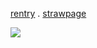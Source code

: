 [rentry](https://rentry.co/oh-arthur) . [strawpage](https://charlieen.straw.page/)

![](https://i.postimg.cc/V6wfKkjp/Untitled16-20240922001804.png/)
